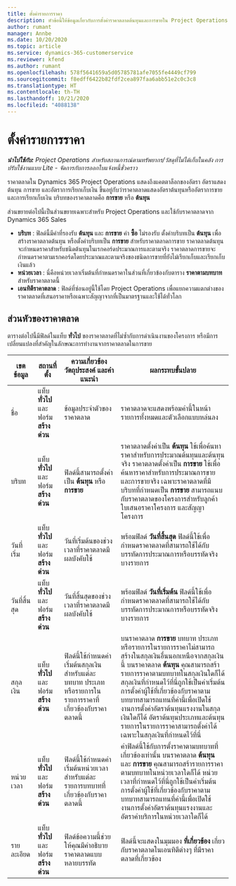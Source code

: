 ```yaml
---
title: ตั้งค่ารายการราคา
description: หัวข้อนี้ให้ข้อมูลเกี่ยวกับการตั้งค่าราคาตลาดต้นทุนและการขายใน Project Operations
author: rumant
manager: Annbe
ms.date: 10/20/2020
ms.topic: article
ms.service: dynamics-365-customerservice
ms.reviewer: kfend
ms.author: rumant
ms.openlocfilehash: 578f5641659a5d05785781afe7055fe4449cf799
ms.sourcegitcommit: f8edff6422b82fdf2cea897faa6abb51e2c0c3c8
ms.translationtype: HT
ms.contentlocale: th-TH
ms.lasthandoff: 10/21/2020
ms.locfileid: "4088138"
---
```

# <a name="set-up-price-lists"></a>ตั้งค่ารายการราคา

_**นำไปใช้กับ:** Project Operations สำหรับสถานการณ์ตามทรัพยากร/วัสดุที่ไม่ได้เก็บในคลัง การปรับใช้งานแบบ Lite - จัดการกับการออกใบแจ้งหนี้ชั่วคราว_

ราคาตลาดใน Dynamics 365 Project Operations แสดงถึงแคตตาล็อกของอัตรา อัตราแสดงต้นทุน การขาย และอัตราการเรียกเก็บเงิน ขึ้นอยู่กับว่าราคาตลาดแสดงอัตราต้นทุนหรืออัตราการขายและการเรียกเก็บเงิน บริบทของราคาตลาดคือ **การขาย** หรือ **ต้นทุน**

ส่วนขยายต่อไปนี้เป็นส่วนขยายเฉพาะสำหรับ Project Operations และใช้กับราคาตลาดจาก Dynamics 365 Sales

- **บริบท** : ฟิลด์นี้มีค่าที่รองรับ **ต้นทุน** และ **การขาย** ค่า **ซื้อ** ไม่รองรับ ตั้งค่าบริบทเป็น **ต้นทุน** เพื่อสร้างราคาตลาดต้นทุน หรือตั้งค่าบริบทเป็น **การขาย** สำหรับราคาตลาดการขาย ราคาตลาดต้นทุนจะกำหนดราคาสำหรับชนิดต้นทุนในเรกคอร์ดประมาณการและตามจริง ราคาตลาดการขายจะกำหนดราคาตามเรกคอร์ดโดยประมาณและตามจริงของชนิดการขายที่ยังไม่เรียกเก็บและเรียกเก็บเงินแล้ว
- **หน่วยเวลา** : นี่คือหน่วยเวลาเริ่มต้นที่กำหนดราคาในส่วนที่เกี่ยวข้องกับตาราง **ราคาตามบทบาท** สำหรับราคาตลาดนี้
- **เอนทิตีราคาตลาด** : ฟิลด์ที่ซ่อนอยู่นี้ใช้โดย Project Operations เพื่อแยกความแตกต่างของราคาตลาดที่เสนอราคาหรือเฉพาะสัญญาจากที่เป็นมาตรฐานและใช้ได้ทั่วโลก

## <a name="price-list-header"></a>ส่วนหัวของราคาตลาด

ตารางต่อไปนี้มีฟิลด์ในแท็บ **ทั่วไป** ของราคาตลาดที่ไม่ซ้ำกับการดำเนินงานของโครงการ หรือมีการเปลี่ยนแปลงที่สำคัญในลักษณะการทำงานจากราคาตลาดในการขาย

| เขตข้อมูล | สถานที่ตั้ง | ความเกี่ยวข้อง วัตถุประสงค์ และคำแนะนำ | ผลกระทบขั้นปลาย |
| --- | --- | --- | --- |
| ชื่อ | แท็บ **ทั่วไป** และฟอร์ม **สร้างด่วน** | ข้อมูลประจำตัวของราคาตลาด | ราคาตลาดจะแสดงพร้อมค่านี้ในหน้ารายการทั้งหมดและตัวเลือกแบบหล่นลง|
| บริบท | แท็บ **ทั่วไป** และฟอร์ม **สร้างด่วน** | ฟิลด์นี้สามารถตั้งค่าเป็น **ต้นทุน** หรือ **การขาย** | ราคาตลาดตั้งค่าเป็น **ต้นทุน** ใช้เพื่อค้นหาราคาสำหรับการประมาณต้นทุนและต้นทุนจริง ราคาตลาดตั้งค่าเป็น **การขาย** ใช้เพื่อค้นหาราคาสำหรับการประมาณการขายและการขายจริง เฉพาะราคาตลาดที่มีบริบทที่กำหนดเป็น **การขาย** สามารถแนบกับราคาตลาดของโครงการสำหรับลูกค้า ใบเสนอราคาโครงการ และสัญญาโครงการ |
| วันที่เริ่ม | แท็บ **ทั่วไป** และฟอร์ม **สร้างด่วน** | วันที่เริ่มต้นของช่วงเวลาที่ราคาตลาดมีผลบังคับใช้ | พร้อมฟิลด์ **วันที่สิ้นสุด** ฟิลด์นี้ใช้เพื่อกำหนดราคาตลาดที่สามารถใช้ได้กับบรรทัดการประมาณการหรือบรรทัดจริงบางรายการ |
| วันที่สิ้นสุด | แท็บ **ทั่วไป** และฟอร์ม **สร้างด่วน** | วันที่สิ้นสุดของช่วงเวลาที่ราคาตลาดมีผลบังคับใช้ | พร้อมฟิลด์ **วันที่เริ่มต้น** ฟิลด์นี้ใช้เพื่อกำหนดราคาตลาดที่สามารถใช้ได้กับบรรทัดการประมาณการหรือบรรทัดจริงบางรายการ |
| สกุลเงิน | แท็บ **ทั่วไป** และฟอร์ม **สร้างด่วน** | ฟิลด์นี้ใช้กำหนดค่าเริ่มต้นสกุลเงินสำหรับแต่ละบทบาท ประเภท หรือรายการในรายการราคาที่เกี่ยวข้องกับราคาตลาดนี้ | บนราคาตลาด **การขาย** บทบาท ประเภท หรือรายการในรายการราคาไม่สามารถสร้างในสกุลเงินอื่นนอกเหนือจากสกุลเงินนี้ บนราคาตลาด **ต้นทุน** คุณสามารถสร้ารายการราคาตามบทบาทในสกุลเงินใดก็ได้ สกุลเงินที่กำหนดไว้ที่นี่ถูกใช้เป็นค่าเริ่มต้น การตั้งค่าผู้ใช้ที่เกี่ยวข้องกับราคาตามบทบาทสามารถแทนที่ค่านี้เพื่อเปิดใช้งานการตั้งค่าอัตราต้นทุนแรงงานในสกุลเงินใดก็ได้ อัตราต้นทุนประเภทและต้นทุนรายการในรายการราคาสามารถตั้งค่าได้เฉพาะในสกุลเงินที่กำหนดไว้ที่นี่ |
| หน่วยเวลา | แท็บ **ทั่วไป** และฟอร์ม **สร้างด่วน** | ฟิลด์นี้ใช้กำหนดค่าเริ่มต้นหน่วยเวลาสำหรับแต่ละรายการบทบาทที่เกี่ยวข้องกับราคาตลาดนี้ | ค่าฟิลด์นี้ใช้กับการตั้งราคาตามบทบาทที่เกี่ยวข้องเท่านั้น บนราคาตลาด **ต้นทุน** และ **การขาย** คุณสามารถสร้ารายการราคาตามบทบาทในหน่วยเวลาใดก็ได้ หน่วยเวลาที่กำหนดไว้ที่นี่ถูกใช้เป็นค่าเริ่มต้น การตั้งค่าผู้ใช้ที่เกี่ยวข้องกับราคาตามบทบาทสามารถแทนที่ค่านี้เพื่อเปิดใช้งานการตั้งค่าอัตราต้นทุนแรงงานและอัตราค่าบริการในหน่วยเวลาใดก็ได้ |
| รายละเอียด | แท็บ **ทั่วไป** และฟอร์ม **สร้างด่วน** | ฟิลด์ข้อความนี้ช่วยให้คุณมีคำอธิบายราคาตลาดแบบหลายบรรทัด | ฟิลด์นี้จะแสดงในมุมมอง **ที่เกี่ยวข้อง** เกี่ยวกับราคาตลาดในเอนทิตีต่างๆ ที่มีราคาตลาดที่เกี่ยวข้อง |
